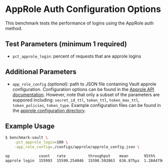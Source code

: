 # AppRole Auth Configuration Options

This benchmark tests the performance of logins using the AppRole auth method.

## Test Parameters (minimum 1 required)

- `pct_approle_login`: percent of requests that are approle logins

## Additional Parameters

- `app_role_config` _(optional)_: path to JSON file containing Vault approle configuration.  Configuration options can be found in the [Approle API documentation](https://developer.hashicorp.com/vault/api-docs/auth/approle).  However, note that only a subset of the parameters are suppored including: `secret_id_ttl`, `token_ttl`, `token_max_ttl`, `token_policies`, `token_type`. Example configuration files can be found in the [approle configuration directory](/configs/approle/).

## Example Usage

```bash
$ benchmark-vault \
    -pct_approle_login=100 \
    -app_role_config=./configs/approle/approle_config.json \

op             count   rate          throughput    mean       95th%       99th%       successRatio
approle login  155993  15599.254046  15598.592863  636.875µs  1.284479ms  1.963564ms  100.00%
```
